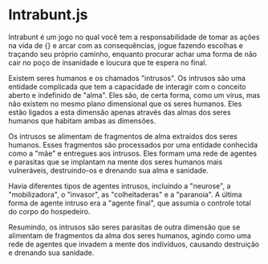 # Intrabunt.js
Intrabunt é um jogo no qual você tem a responsabilidade de tomar as ações na vida de {} e arcar com as consequências, jogue fazendo escolhas e traçando seu próprio caminho, enquanto procurar achar uma forma de não cair no poço de insanidade e loucura que te espera no final.

Existem seres humanos e os chamados "intrusos". Os intrusos são uma entidade complicada que tem a capacidade de interagir com o conceito aberto e indefinido de "alma". Eles são, de certa forma, como um vírus, mas não existem no mesmo plano dimensional que os seres humanos. Eles estão ligados a esta dimensão apenas através das almas dos seres humanos que habitam ambas as dimensões.

Os intrusos se alimentam de fragmentos de alma extraídos dos seres humanos. Esses fragmentos são processados por uma entidade conhecida como a "mãe" e entregues aos intrusos. Eles formam uma rede de agentes e parasitas que se implantam na mente dos seres humanos mais vulneráveis, destruindo-os e drenando sua alma e sanidade.

Havia diferentes tipos de agentes intrusos, incluindo a "neurose", a "mobilizadora", o "invasor", as "colheitaderas" e a "paranoia". A última forma de agente intruso era a "agente final", que assumia o controle total do corpo do hospedeiro.

Resumindo, os intrusos são seres parasitas de outra dimensão que se alimentam de fragmentos da alma dos seres humanos, agindo como uma rede de agentes que invadem a mente dos indivíduos, causando destruição e drenando sua sanidade.
